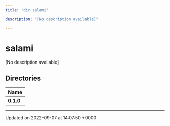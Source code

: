 ```yaml
---
title: 'dir salami'

description: "[No description available]"

---
```


# salami

[No description available]

## Directories

| Name           |
| -------------- |
| **[0.1.0](/documentation/code/files/dir_934a6c6179554e0c6deb682bbeceabac/#dir-010)**  |






-------------------------------

Updated on 2022-09-07 at 14:07:50 +0000
